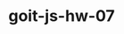 # goit-js-hw-07

<!-- 
<!-- // const galleryRef = document.querySelector('.gallery');

// galleryRef.classList.add('.gallery__item');
// const markUp = createImages(galleryItems);
// galleryRef.insertAdjacentHTML('afterbegin', markUp);
// function createImages(galleryItems) {
//   return galleryItems.reduce(
//     (acc, galleryItem) => (acc += createMarkup(galleryItem)),
//     ' ',
//   );
// }
// function createMarkup({ preview, original, description }) {
//   const itemList = `<div class="gallery__item"><a class="gallery__link" href=${original}><img class="gallery__image"
//   src='${preview}'
//   data-source='${original}'
//   alt='${description}'></a></div>`;

//   return itemList;
// }

// galleryRef.addEventListener('click', e => {
//   e.preventDefault();
//   if (e.target.nodeName !== 'IMG') {
//     return;
//   }

//   instance.element().querySelector('img').src = e.target.dataset.source;

//   instance.show();
//   window.addEventListener('keydown', e => {
//     if (e.code === 'Escape') {
//       instance.close();
//     }
//   });
// });

// const instance = basicLightbox.create(`<img src="" />`, {
//   onShow: instance => ('onShow', instance),
//   onClose: instance => ('onClose', instance),
// });



const galleryDiv = galleryItems
  .map(({ preview, original, description }) => {
    return `<div class="gallery__item">
    <a class="gallery__link" 
    href="${original}">
    <img class="gallery__image"
  src='${preview}'
  data-source='${original}'
  alt='${description}'>
  </a>
  </div>`;
  })
  .join('');
